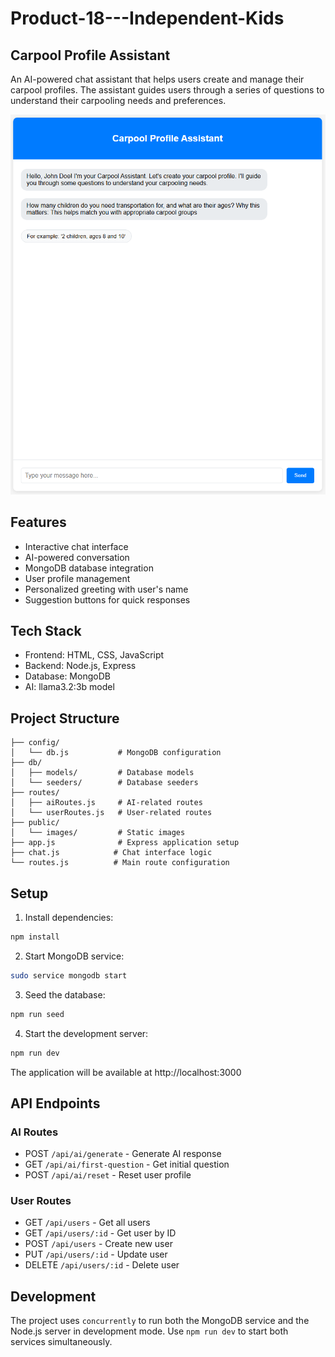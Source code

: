 # Product-18---Independent-Kids

## Carpool Profile Assistant
An AI-powered chat assistant that helps users create and manage their carpool profiles.
The assistant guides users through a series of questions to understand their carpooling needs and preferences.

![Chat Interface Screenshot](/public/images/chat-screenshot.png)

## Features

- Interactive chat interface
- AI-powered conversation
- MongoDB database integration
- User profile management
- Personalized greeting with user's name
- Suggestion buttons for quick responses

## Tech Stack

- Frontend: HTML, CSS, JavaScript
- Backend: Node.js, Express
- Database: MongoDB
- AI: llama3.2:3b model

## Project Structure

```
├── config/
│   └── db.js           # MongoDB configuration
├── db/
│   ├── models/         # Database models
│   └── seeders/        # Database seeders
├── routes/
│   ├── aiRoutes.js     # AI-related routes
│   └── userRoutes.js   # User-related routes
├── public/
│   └── images/         # Static images
├── app.js              # Express application setup
├── chat.js            # Chat interface logic
└── routes.js          # Main route configuration
```

## Setup

1. Install dependencies:
```bash
npm install
```

2. Start MongoDB service:
```bash
sudo service mongodb start
```

3. Seed the database:
```bash
npm run seed
```

4. Start the development server:
```bash
npm run dev
```

The application will be available at http://localhost:3000

## API Endpoints

### AI Routes
- POST `/api/ai/generate` - Generate AI response
- GET `/api/ai/first-question` - Get initial question
- POST `/api/ai/reset` - Reset user profile

### User Routes
- GET `/api/users` - Get all users
- GET `/api/users/:id` - Get user by ID
- POST `/api/users` - Create new user
- PUT `/api/users/:id` - Update user
- DELETE `/api/users/:id` - Delete user

## Development

The project uses `concurrently` to run both the MongoDB service and the Node.js server in development mode. Use `npm run dev` to start both services simultaneously.
